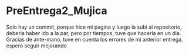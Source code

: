 # PreEntrega2_Mujica

Solo hay un commit, porque hice mi pagina y luego la subi al repositorio, deberia haber ido a la par, pero por tiempos, tuve que hacerla en un dia. Gracias de ante-mano, tuve en cuenta los errores de mi anterior entrega, espero seguir mejorando
